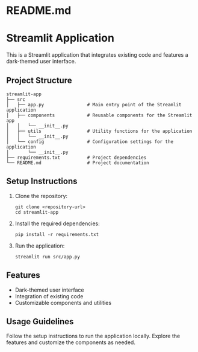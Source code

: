 # README.md

# Streamlit Application

This is a Streamlit application that integrates existing code and features a dark-themed user interface.

## Project Structure

```
streamlit-app
├── src
│   ├── app.py                # Main entry point of the Streamlit application
│   ├── components            # Reusable components for the Streamlit app
│   │   └── __init__.py
│   ├── utils                 # Utility functions for the application
│   │   └── __init__.py
│   └── config                # Configuration settings for the application
│       └── __init__.py
├── requirements.txt          # Project dependencies
└── README.md                 # Project documentation
```

## Setup Instructions

1. Clone the repository:
   ```
   git clone <repository-url>
   cd streamlit-app
   ```

2. Install the required dependencies:
   ```
   pip install -r requirements.txt
   ```

3. Run the application:
   ```
   streamlit run src/app.py
   ```

## Features

- Dark-themed user interface
- Integration of existing code
- Customizable components and utilities

## Usage Guidelines

Follow the setup instructions to run the application locally. Explore the features and customize the components as needed.
